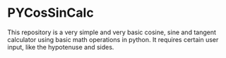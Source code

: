 # PYCosSinCalc
This repository is a very simple and very basic cosine, sine and tangent calculator using basic math operations in python. It requires certain user input, like the hypotenuse and sides. 
